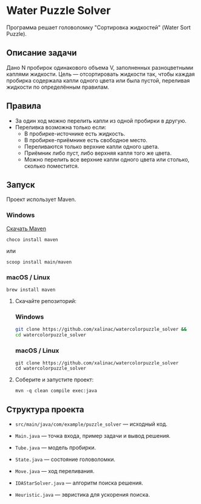 # Water Puzzle Solver

Программа решает головоломку "Сортировка жидкостей" (Water Sort Puzzle).

## Описание задачи

Дано N пробирок одинакового объема V, заполненных разноцветными каплями жидкости. Цель — отсортировать жидкости так, чтобы каждая пробирка содержала капли одного цвета или была пустой, переливая жидкости по определённым правилам.

## Правила

- За один ход можно перелить капли из одной пробирки в другую.
- Переливка возможна только если:
  - В пробирке-источнике есть жидкость.
  - В пробирке-приёмнике есть свободное место.
  - Переливаются только верхние капли одного цвета.
  - Приёмник либо пуст, либо верхняя капля того же цвета.
  - Можно перелить все верхние капли одного цвета или столько, сколько поместится.

## Запуск

Проект использует Maven.

### Windows

[Скачать Maven](https://maven.apache.org/download.cgi)

```
choco install maven
```

или

```
scoop install main/maven
```

### macOS / Linux

```
brew install maven
```

1. Скачайте репозиторий:

   ### Windows

   ```bash
   git clone https://github.com/xalinac/watercolorpuzzle_solver &&
   cd watercolorpuzzle_solver
   ```

   ### macOS / Linux

   ```
   git clone https://github.com/xalinac/watercolorpuzzle_solver
   cd watercolorpuzzle_solver
   ```

2. Соберите и запустите проект:
   ```
   mvn -q clean compile exec:java
   ```

## Структура проекта

- `src/main/java/com/example/puzzle_solver` — исходный код.

- `Main.java` — точка входа, пример задачи и вывод решения.

- `Tube.java` — модель пробирки.

- `State.java` — состояние головоломки.

- `Move.java` — ход переливания.

- `IDAStarSolver.java` — алгоритм поиска решения.

- `Heuristic.java` — эвристика для ускорения поиска.
